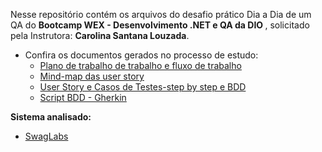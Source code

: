 

<div>
  
  <p align="left">
    Nesse repositório contém os arquivos do desafio prático Dia a Dia de um QA do <b>Bootcamp WEX - Desenvolvimento .NET e QA da DIO </b>, solicitado pela Instrutora: <b>Carolina Santana Louzada</b>.</p>
    
- Confira os documentos gerados no processo de estudo: 
  - <a href='https://github.com/ericferrari93/Bootcamp-WEX---Desenvolvimento-.NET-e-QA/tree/main/Projeto%20trilha%20QA/Desafio-Dia-a-Dia-de-um-QA/1-Plano%20de%20Trabalho%20e%20fluxo%20de%20trabalho'>Plano de trabalho de trabalho e fluxo de trabalho</a>
  - <a href='https://github.com/ericferrari93/Bootcamp-WEX---Desenvolvimento-.NET-e-QA/tree/main/Projeto%20trilha%20QA/Desafio-Dia-a-Dia-de-um-QA/2-Mind-map%20da%20user%20story%20Login'>Mind-map das user story </a>
  - <a href='https://github.com/ericferrari93/Bootcamp-WEX---Desenvolvimento-.NET-e-QA/tree/main/Projeto%20trilha%20QA/Desafio-Dia-a-Dia-de-um-QA/3-User%20Story%20e%20Casos%20de%20Testes-step%20by%20step%20e%20BDD'>User Story e Casos de Testes-step by step e BDD</a>
  - <a href='https://github.com/ericferrari93/Bootcamp-WEX---Desenvolvimento-.NET-e-QA/tree/main/Projeto%20trilha%20QA/Desafio-Dia-a-Dia-de-um-QA/4-Script%20BDD%20-%20Gherkin'>Script BDD - Gherkin</a>
  
<b> Sistema analisado:</b>
  
   - <a href="https://www.saucedemo.com/">SwagLabs</a>
  
